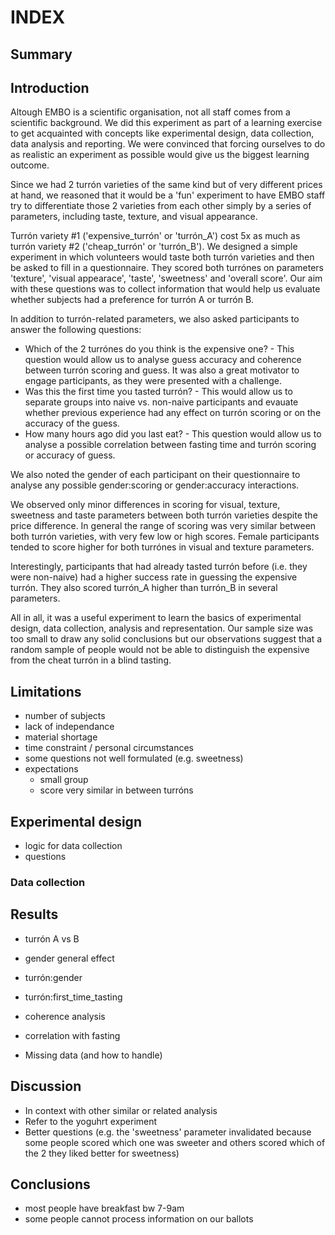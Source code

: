 # INDEX

## Summary
## Introduction

Altough EMBO is a scientific organisation, not all staff comes from a scientific background. We did this experiment as part of a learning exercise to get acquainted with concepts like experimental design, data collection, data analysis and reporting. We were convinced that forcing ourselves to do as realistic an experiment as possible would give us the biggest learning outcome. 

Since we had 2 turrón varieties of the same kind but of very different prices at hand, we reasoned that it would be a 'fun' experiment to have EMBO staff try to differentiate those 2 varieties from each other simply by a series of parameters, including taste, texture, and visual appearance. 

Turrón variety #1 ('expensive_turrón' or 'turrón_A') cost 5x as much as turrón variety #2 ('cheap_turrón' or 'turrón_B'). We designed a simple experiment in which volunteers would taste both turrón varieties and then be asked to fill in a questionnaire. They scored both turrónes on parameters 'texture', 'visual appearace', 'taste', 'sweetness' and 'overall score'. Our aim with these questions was to collect information that would help us evaluate whether subjects had a preference for turrón A or turrón B. 

In addition to turrón-related parameters, we also asked participants to answer the following questions: 

* Which of the 2 turrónes do you think is the expensive one? - This question would allow us to analyse guess accuracy and coherence between turrón scoring and guess. It was also a great motivator to engage participants, as they were presented with a challenge.
* Was this the first time you tasted turrón? - This would allow us to separate groups into naive vs. non-naive participants and evauate whether previous experience had any effect on turrón scoring or on the accuracy of the guess.
* How many hours ago did you last eat? - This question would allow us to analyse a possible correlation between fasting time and turrón scoring or accuracy of guess. 

We also noted the gender of each participant on their questionnaire to analyse any possible gender:scoring or gender:accuracy interactions.

We observed only minor differences in scoring for visual, texture, sweetness and taste parameters between both turrón varieties despite the price difference. In general the range of scoring was very similar between both turrón varieties, with very few low or high scores. Female participants tended to score higher for both turrónes in visual and texture parameters. 

Interestingly, participants that had already tasted turrón before (i.e. they were non-naive) had a higher success rate in guessing the expensive turrón. They also scored turrón_A higher than turrón_B in several parameters. 

All in all, it was a useful experiment to learn the basics of experimental design, data collection, analysis and representation. Our sample size was too small to draw any solid conclusions but our observations suggest that a random sample of people would not be able to distinguish the expensive from the cheat turrón in a blind tasting. 

<!-- So, in conclusion: you do not need to spend the money on an expensive turrón, the cheap one will do just as well...  -->





<!-- * Why did we do this?
* Motivation
* Why not the tea lady tasting -->

## Limitations

* number of subjects
* lack of independance
* material shortage
* time constraint / personal circumstances
* some questions not well formulated (e.g. sweetness)
* expectations
    * small group
    * score very similar in between turróns

## Experimental design

* logic for data collection
* questions

###  Data collection


## Results

* turrón A vs B
* gender general effect
* turrón:gender
* turrón:first_time_tasting
* coherence analysis
* correlation with fasting

* Missing data (and how to handle)

## Discussion

* In context with other similar or related analysis
* Refer to the yoguhrt experiment
* Better questions (e.g. the 'sweetness' parameter invalidated because some people scored which one was sweeter and others scored which of the 2 they liked better for sweetness)

## Conclusions

* most people have breakfast bw 7-9am
* some people cannot process information on our ballots


